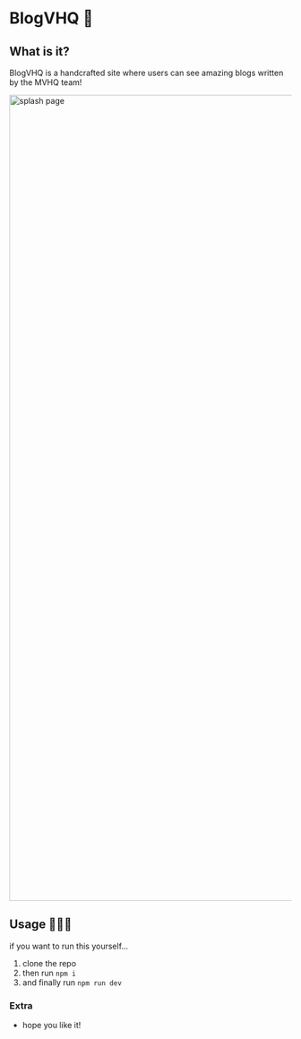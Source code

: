 # BlogVHQ 📍

## What is it?

BlogVHQ is a handcrafted site where users can see amazing blogs written by the MVHQ team!

<img width="1440" alt="splash page" src="https://cdn.discordapp.com/attachments/985520885538643968/1147067214411862016/Screenshot_2023-09-01_at_3.15.23_AM.png">

## Usage 👨🏿‍💻

if you want to run this yourself...

1. clone the repo
2. then run `npm i`
3. and finally run `npm run dev`

### Extra

- hope you like it!

